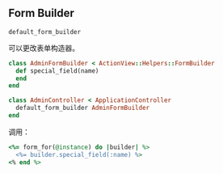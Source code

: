 ## Form Builder

`default_form_builder`

可以更改表单构造器。

```ruby
class AdminFormBuilder < ActionView::Helpers::FormBuilder
  def special_field(name)
  end
end
```

```ruby
class AdminController < ApplicationController
  default_form_builder AdminFormBuilder
end
```

调用：

```ruby
<%= form_for(@instance) do |builder| %>
  <%= builder.special_field(:name) %>
<% end %>
```
